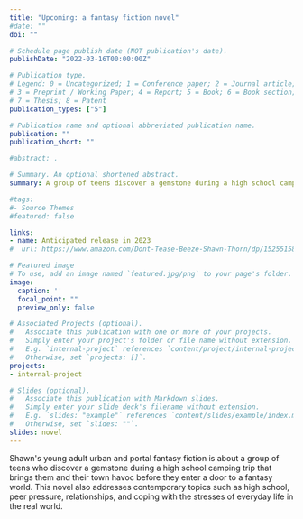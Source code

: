```yaml
---
title: "Upcoming: a fantasy fiction novel"
#date: ""
doi: ""

# Schedule page publish date (NOT publication's date).
publishDate: "2022-03-16T00:00:00Z"

# Publication type.
# Legend: 0 = Uncategorized; 1 = Conference paper; 2 = Journal article;
# 3 = Preprint / Working Paper; 4 = Report; 5 = Book; 6 = Book section;
# 7 = Thesis; 8 = Patent
publication_types: ["5"]

# Publication name and optional abbreviated publication name.
publication: ""
publication_short: ""

#abstract: .

# Summary. An optional shortened abstract.
summary: A group of teens discover a gemstone during a high school camping trip that brings them and their town havoc before they enter a door to a fantasy world.

#tags:
#- Source Themes
#featured: false

links:
- name: Anticipated release in 2023
#  url: https://www.amazon.com/Dont-Tease-Beeze-Shawn-Thorn/dp/1525515888

# Featured image
# To use, add an image named `featured.jpg/png` to your page's folder. 
image:
  caption: ''
  focal_point: ""
  preview_only: false

# Associated Projects (optional).
#   Associate this publication with one or more of your projects.
#   Simply enter your project's folder or file name without extension.
#   E.g. `internal-project` references `content/project/internal-project/index.md`.
#   Otherwise, set `projects: []`.
projects:
- internal-project

# Slides (optional).
#   Associate this publication with Markdown slides.
#   Simply enter your slide deck's filename without extension.
#   E.g. `slides: "example"` references `content/slides/example/index.md`.
#   Otherwise, set `slides: ""`.
slides: novel
---
```


Shawn's young adult urban and portal fantasy fiction is about a group of teens who discover a gemstone during a high school camping trip that brings them and their town havoc before they enter a door to a fantasy world. This novel also addresses contemporary topics such as high school, peer pressure, relationships, and coping with the stresses of everyday life in the real world.